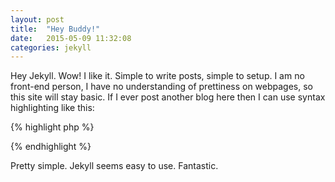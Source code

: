 ```yaml
---
layout: post
title:  "Hey Buddy!"
date:   2015-05-09 11:32:08
categories: jekyll
---
```

Hey Jekyll.  Wow!  I like it.  Simple to write posts, simple to setup.  I am no front-end person, I have no understanding of prettiness on webpages, so this site will stay basic.  If I ever post another blog here then I can use syntax highlighting like this:

{% highlight php %}
<?php echo 'hey buddy!' ?>
{% endhighlight %}

Pretty simple.  Jekyll seems easy to use.  Fantastic.
